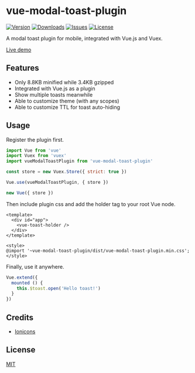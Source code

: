# vue-modal-toast-plugin

[![Version](https://img.shields.io/npm/v/vue-modal-toast-plugin.svg)](https://www.npmjs.com/package/vue-modal-toast-plugin)
[![Downloads](https://img.shields.io/npm/dm/vue-modal-toast-plugin.svg)](https://npmcharts.com/compare/vue-modal-toast-plugin?minimal=true)
[![Issues](https://img.shields.io/github/issues/valesdev/vue-modal-toast-plugin.svg)](https://github.com/valesdev/vue-modal-toast-plugin/issues)
[![License](https://img.shields.io/npm/l/vue-modal-toast-plugin.svg)](https://www.npmjs.com/package/vue-modal-toast-plugin)

A modal toast plugin for mobile, integrated with Vue.js and Vuex.

[Live demo](https://open.vales.io/vue-modal-toast-plugin/demo.html)

## Features

- Only 8.8KB minified while 3.4KB gzipped
- Integrated with Vue.js as a plugin
- Show multiple toasts meanwhile
- Able to customize theme (with any scopes)
- Able to customize TTL for toast auto-hiding

## Usage

Register the plugin first.

```js
import Vue from 'vue'
import Vuex from 'vuex'
import vueModalToastPlugin from 'vue-modal-toast-plugin'

const store = new Vuex.Store({ strict: true })

Vue.use(vueModalToastPlugin, { store })

new Vue({ store })
```

Then include plugin css and add the holder tag to your root Vue node.

```vue
<template>
  <div id="app">
    <vue-toast-holder />
  </div>
</template>

<style>
@import '~vue-modal-toast-plugin/dist/vue-modal-toast-plugin.min.css';
</style>
```

Finally, use it anywhere.

```js
Vue.extend({
  mounted () {
    this.$toast.open('Hello toast!')
  }
})
```

## Credits

- [Ionicons](https://github.com/ionic-team/ionicons)

## License

[MIT](http://opensource.org/licenses/MIT)
